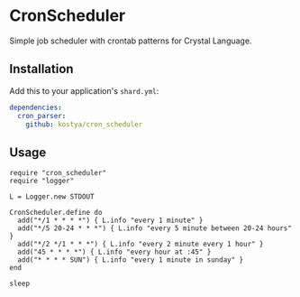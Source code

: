 # CronScheduler

Simple job scheduler with crontab patterns for Crystal Language.

## Installation


Add this to your application's `shard.yml`:

```yaml
dependencies:
  cron_parser:
    github: kostya/cron_scheduler
```


## Usage


```crystal
require "cron_scheduler"
require "logger"

L = Logger.new STDOUT

CronScheduler.define do
  add("*/1 * * * *") { L.info "every 1 minute" }
  add("*/5 20-24 * * *") { L.info "every 5 minute between 20-24 hours" }
  add("*/2 */1 * * *") { L.info "every 2 minute every 1 hour" }
  add("45 * * * *") { L.info "every hour at :45" }
  add("* * * * SUN") { L.info "every 1 minute in sunday" }
end

sleep
```

